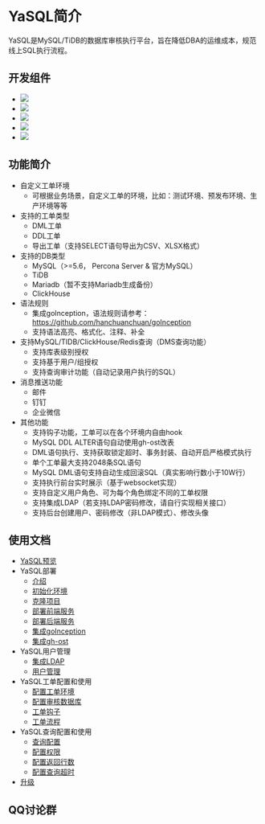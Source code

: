# YaSQL简介
YaSQL是MySQL/TiDB的数据库审核执行平台，旨在降低DBA的运维成本，规范线上SQL执行流程。

## 开发组件
* ![](https://img.shields.io/static/v1?label=Python&message=3.7&color=green&?style=for-the-badge)
* ![](https://img.shields.io/static/v1?label=Vue&message=Ant_Design_Vue&color=green&?style=for-the-badge)
* ![](https://img.shields.io/static/v1?label=Django&message=Djangorestframework&color=green&?style=for-the-badge)
* ![](https://img.shields.io/static/v1?label=Jwt&message=Djangorestframework_jwt&color=green&?style=for-the-badge)
* ![](https://img.shields.io/static/v1?label=Celery&message=4&color=green&?style=for-the-badge) 

## 功能简介

* 自定义工单环境
  * 可根据业务场景，自定义工单的环境，比如：测试环境、预发布环境、生产环境等等
* 支持的工单类型
  * DML工单
  * DDL工单
  * 导出工单（支持SELECT语句导出为CSV、XLSX格式）
* 支持的DB类型
  * MySQL（>=5.6， Percona Server & 官方MySQL）
  * TiDB
  * Mariadb（暂不支持Mariadb生成备份）
  * ClickHouse
* 语法规则
  * 集成goInception，语法规则请参考：https://github.com/hanchuanchuan/goInception
  * 支持语法高亮、格式化、注释、补全
* 支持MySQL/TIDB/ClickHouse/Redis查询（DMS查询功能）
  * 支持库表级别授权
  * 支持基于用户/组授权
  * 支持查询审计功能（自动记录用户执行的SQL）
* 消息推送功能
  * 邮件
  * 钉钉
  * 企业微信
* 其他功能
  * 支持钩子功能，工单可以在各个环境内自由hook
  * MySQL DDL ALTER语句自动使用gh-ost改表
  * DML语句执行、支持获取锁定超时、事务封装、自动开启严格模式执行
  * 单个工单最大支持2048条SQL语句
  * MySQL DML语句支持自动生成回滚SQL（真实影响行数小于10W行）
  * 支持执行前台实时展示（基于websocket实现）
  * 支持自定义用户角色、可为每个角色绑定不同的工单权限
  * 支持集成LDAP（若支持LDAP密码修改，请自行实现相关接口）
  * 支持后台创建用户、密码修改（非LDAP模式）、修改头像
 
## 使用文档
- [YaSQL预览](Home)
- YaSQL部署
  - [介绍](https://github.com/lazzyfu/YaSQL/wiki/%E4%BB%8B%E7%BB%8D)
  - [初始化环境](https://github.com/lazzyfu/YaSQL/wiki/%E5%88%9D%E5%A7%8B%E5%8C%96%E7%8E%AF%E5%A2%83)
  - [克隆项目](https://github.com/lazzyfu/YaSQL/wiki/%E5%85%8B%E9%9A%86%E9%A1%B9%E7%9B%AE)
  - [部署前端服务](https://github.com/lazzyfu/YaSQL/wiki/%E9%83%A8%E7%BD%B2%E5%89%8D%E7%AB%AF%E6%9C%8D%E5%8A%A1)
  - [部署后端服务](https://github.com/lazzyfu/YaSQL/wiki/%E9%83%A8%E7%BD%B2%E5%90%8E%E7%AB%AF%E6%9C%8D%E5%8A%A1)
  - [集成goInception](https://github.com/lazzyfu/YaSQL/wiki/%E9%9B%86%E6%88%90goInception)
  - [集成gh-ost](https://github.com/lazzyfu/YaSQL/wiki/%E9%9B%86%E6%88%90gh-ost)
- YaSQL用户管理
  - [集成LDAP](https://github.com/lazzyfu/YaSQL/wiki/%E9%9B%86%E6%88%90LDAPP)
  - [用户管理](https://github.com/lazzyfu/YaSQL/wiki/%E7%94%A8%E6%88%B7%E7%AE%A1%E7%90%86)
- YaSQL工单配置和使用
  - [配置工单环境](https://github.com/lazzyfu/YaSQL/wiki/%E9%85%8D%E7%BD%AE%E5%B7%A5%E5%8D%95%E7%8E%AF%E5%A2%83)
  - [配置审核数据库](https://github.com/lazzyfu/YaSQL/wiki/%E9%85%8D%E7%BD%AE%E5%AE%A1%E6%A0%B8%E6%95%B0%E6%8D%AE%E5%BA%93)
  - [工单钩子](https://github.com/lazzyfu/YaSQL/wiki/%E5%B7%A5%E5%8D%95%E9%92%A9%E5%AD%90)
  - [工单流程](https://github.com/lazzyfu/YaSQL/wiki/%E5%B7%A5%E5%8D%95%E6%B5%81%E7%A8%8B)
- YaSQL查询配置和使用
  - [查询配置](https://github.com/lazzyfu/YaSQL/wiki/%E6%9F%A5%E8%AF%A2%E9%85%8D%E7%BD%AE)
  - [配置权限](https://github.com/lazzyfu/YaSQL/wiki/%E9%85%8D%E7%BD%AE%E6%9D%83%E9%99%90)
  - [配置返回行数](https://github.com/lazzyfu/YaSQL/wiki/%E9%85%8D%E7%BD%AE%E8%BF%94%E5%9B%9E%E8%A1%8C%E6%95%B0)
  - [配置查询超时](https://github.com/lazzyfu/YaSQL/wiki/%E9%85%8D%E7%BD%AE%E6%9F%A5%E8%AF%A2%E8%B6%85%E6%97%B6)
- [升级](https://github.com/lazzyfu/YaSQL/wiki/%E5%8D%87%E7%BA%A7)
 

## QQ讨论群
<img src="https://github.com/lazzyfu/YaSQL/blob/master/example_pic/qq.png" alt="" align=center />
